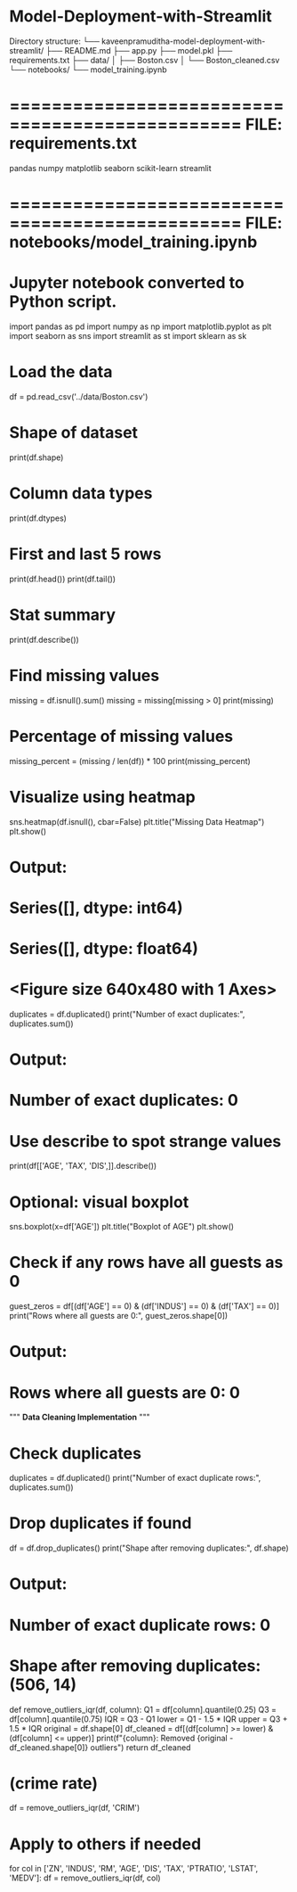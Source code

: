 # Model-Deployment-with-Streamlit

Directory structure:
└── kaveenpramuditha-model-deployment-with-streamlit/
    ├── README.md
    ├── app.py
    ├── model.pkl
    ├── requirements.txt
    ├── data/
    │   ├── Boston.csv
    │   └── Boston_cleaned.csv
    └── notebooks/
        └── model_training.ipynb

================================================
FILE: requirements.txt
================================================
pandas
numpy
matplotlib
seaborn
scikit-learn
streamlit

================================================
FILE: notebooks/model_training.ipynb
================================================
# Jupyter notebook converted to Python script.

import pandas as pd
import numpy as np
import matplotlib.pyplot as plt
import seaborn as sns
import streamlit as st
import sklearn as sk

# Load the data
df = pd.read_csv('../data/Boston.csv')

#  Shape of dataset 
print(df.shape)

# Column data types
print(df.dtypes)

# First and last 5 rows
print(df.head())
print(df.tail())

#  Stat summary
print(df.describe())


# Find missing values
missing = df.isnull().sum()
missing = missing[missing > 0]
print(missing)

# Percentage of missing values
missing_percent = (missing / len(df)) * 100
print(missing_percent)

# Visualize using heatmap
sns.heatmap(df.isnull(), cbar=False)
plt.title("Missing Data Heatmap")
plt.show()

# Output:
#   Series([], dtype: int64)

#   Series([], dtype: float64)

#   <Figure size 640x480 with 1 Axes>

duplicates = df.duplicated()
print("Number of exact duplicates:", duplicates.sum())



# Output:
#   Number of exact duplicates: 0


# Use describe to spot strange values
print(df[['AGE', 'TAX', 'DIS',]].describe())

# Optional: visual boxplot
sns.boxplot(x=df['AGE'])
plt.title("Boxplot of AGE")
plt.show()



# Check if any rows have all guests as 0
guest_zeros = df[(df['AGE'] == 0) & (df['INDUS'] == 0) & (df['TAX'] == 0)]
print("Rows where all guests are 0:", guest_zeros.shape[0])

# Output:
#   Rows where all guests are 0: 0


"""
**Data Cleaning Implementation**
"""

# Check duplicates
duplicates = df.duplicated()
print("Number of exact duplicate rows:", duplicates.sum())

# Drop duplicates if found
df = df.drop_duplicates()
print("Shape after removing duplicates:", df.shape)

# Output:
#   Number of exact duplicate rows: 0

#   Shape after removing duplicates: (506, 14)


def remove_outliers_iqr(df, column):
    Q1 = df[column].quantile(0.25)
    Q3 = df[column].quantile(0.75)
    IQR = Q3 - Q1
    lower = Q1 - 1.5 * IQR
    upper = Q3 + 1.5 * IQR
    original = df.shape[0]
    df_cleaned = df[(df[column] >= lower) & (df[column] <= upper)]
    print(f"{column}: Removed {original - df_cleaned.shape[0]} outliers")
    return df_cleaned


# (crime rate)
df = remove_outliers_iqr(df, 'CRIM')

# Apply to others if needed
for col in ['ZN', 'INDUS', 'RM', 'AGE', 'DIS', 'TAX', 'PTRATIO', 'LSTAT', 'MEDV']:
    df = remove_outliers_iqr(df, col)